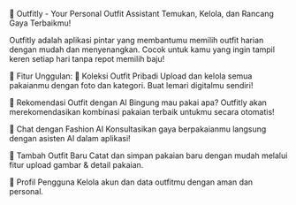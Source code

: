 📱 Outfitly - Your Personal Outfit Assistant
Temukan, Kelola, dan Rancang Gaya Terbaikmu!

Outfitly adalah aplikasi pintar yang membantumu memilih outfit harian dengan mudah dan menyenangkan. Cocok untuk kamu yang ingin tampil keren setiap hari tanpa repot memilih baju!

🔑 Fitur Unggulan:
👚 Koleksi Outfit Pribadi
Upload dan kelola semua pakaianmu dengan foto dan kategori. Buat lemari digitalmu sendiri!

🤖 Rekomendasi Outfit dengan AI
Bingung mau pakai apa? Outfitly akan merekomendasikan kombinasi pakaian terbaik untukmu secara otomatis!

🧠 Chat dengan Fashion AI
Konsultasikan gaya berpakaianmu langsung dengan asisten AI dalam aplikasi!

📸 Tambah Outfit Baru
Catat dan simpan pakaian baru dengan mudah melalui fitur upload gambar & detail pakaian.

👤 Profil Pengguna
Kelola akun dan data outfitmu dengan aman dan personal.
